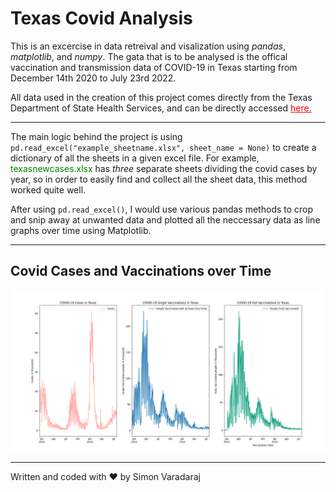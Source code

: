 # Texas Covid Analysis
This is an excercise in data retreival and visalization using *pandas*, *matplotlib*, and *numpy*. The gata that is to be analysed is the 
offical vaccination and transmission data of COVID-19 in Texas starting from December 14th 2020 to July 23rd 2022. 

All data used in the creation of this project comes directly from the Texas Department of State Health Services, and can be directly accessed <a href = "https://dshs.texas.gov/coronavirus/AdditionalData.aspx" style="color: red"> here. </a>

---

The main logic behind the project is using `pd.read_excel("example_sheetname.xlsx", sheet_name = None)` to create a dictionary of all the sheets in a given excel file. For example, <span style = 'color: green'>texasnewcases.xlsx</span> has *three* separate sheets dividing the covid cases by year, so in order to easily find and collect all the sheet data, this method worked quite well.

After using `pd.read_excel()`, I would use various pandas methods to crop and snip away at unwanted data and plotted all the neccessary data as line graphs over time using Matplotlib.

---
## Covid Cases and Vaccinations over Time
![Graph](./Time_graphs.png)

---
Written and coded with ❤ by Simon Varadaraj
